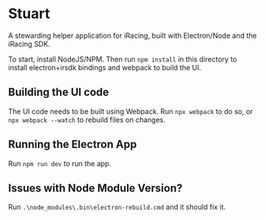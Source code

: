 # Stuart
A stewarding helper application for iRacing, built with Electron/Node and the iRacing SDK.

To start, install NodeJS/NPM. Then run `npm install` in this directory to install electron+irsdk bindings and webpack to build the UI.

## Building the UI code

The UI code needs to be built using Webpack. Run `npx webpack` to do so, or `npx webpack --watch` to rebuild files on changes.

## Running the Electron App

Run `npm run dev` to run the app.

## Issues with Node Module Version?

Run `.\node_modules\.bin\electron-rebuild.cmd` and it should fix it. 